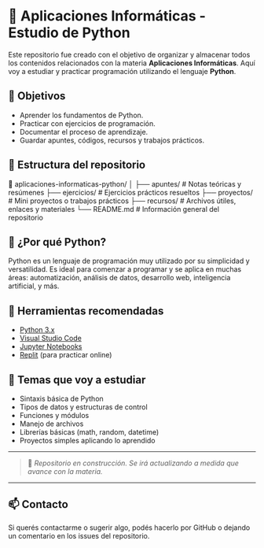 # 📘 Aplicaciones Informáticas - Estudio de Python

Este repositorio fue creado con el objetivo de organizar y almacenar todos los contenidos relacionados con la materia **Aplicaciones Informáticas**. Aquí voy a estudiar y practicar programación utilizando el lenguaje **Python**.

## 🧠 Objetivos

- Aprender los fundamentos de Python.
- Practicar con ejercicios de programación.
- Documentar el proceso de aprendizaje.
- Guardar apuntes, códigos, recursos y trabajos prácticos.

## 📂 Estructura del repositorio


📁 aplicaciones-informaticas-python/
│
├── apuntes/              # Notas teóricas y resúmenes
├── ejercicios/           # Ejercicios prácticos resueltos
├── proyectos/            # Mini proyectos o trabajos prácticos
├── recursos/             # Archivos útiles, enlaces y materiales
└── README.md             # Información general del repositorio


## 🐍 ¿Por qué Python?

Python es un lenguaje de programación muy utilizado por su simplicidad y versatilidad. Es ideal para comenzar a programar y se aplica en muchas áreas: automatización, análisis de datos, desarrollo web, inteligencia artificial, y más.

## 🚀 Herramientas recomendadas

- [Python 3.x](https://www.python.org/downloads/)
- [Visual Studio Code](https://code.visualstudio.com/)
- [Jupyter Notebooks](https://jupyter.org/)
- [Replit](https://replit.com/) (para practicar online)

## 📌 Temas que voy a estudiar

- Sintaxis básica de Python
- Tipos de datos y estructuras de control
- Funciones y módulos
- Manejo de archivos
- Librerías básicas (math, random, datetime)
- Proyectos simples aplicando lo aprendido

---

> 📅 *Repositorio en construcción. Se irá actualizando a medida que avance con la materia.*

---

## 📫 Contacto

Si querés contactarme o sugerir algo, podés hacerlo por GitHub o dejando un comentario en los issues del repositorio.


